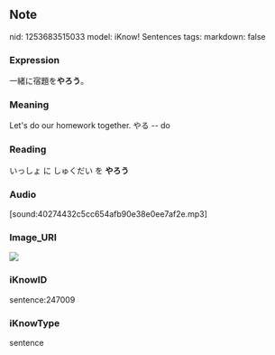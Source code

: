 ## Note
nid: 1253683515033
model: iKnow! Sentences
tags: 
markdown: false

### Expression
一緒に宿題を<b>やろう</b>。

### Meaning
Let's do our homework together.
やる -- do

### Reading
いっしょ に しゅくだい を <b>やろう</b>

### Audio
[sound:40274432c5cc654afb90e38e0ee7af2e.mp3]

### Image_URI
<img src="ff8c1f7e444cb508cb4056d59b0726de.jpg">

### iKnowID
sentence:247009

### iKnowType
sentence
